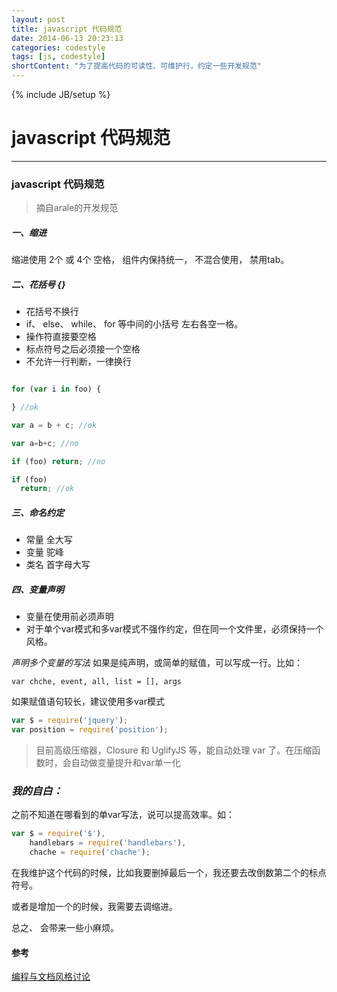 ```yaml
---
layout: post
title: javascript 代码规范
date: 2014-06-13 20:23:13
categories: codestyle
tags: [js, codestyle]
shortContent: "为了提高代码的可读性、可维护行，约定一些开发规范"
---
```

{% include JB/setup %}

# javascript 代码规范
----

### javascript 代码规范

> 摘自arale的开发规范

##### 一、缩进
缩进使用 2个 或 4个 空格， 组件内保持统一， 不混合使用， 禁用tab。

##### 二、花括号 {}

* 花括号不换行
* if、 else、 while、 for 等中间的小括号 左右各空一格。
* 操作符直接要空格
* 标点符号之后必须接一个空格
* 不允许一行判断，一律换行

<!--break-->

```javascript

for (var i in foo) {

} //ok

var a = b + c; //ok

var a=b+c; //no

if (foo) return; //no

if (foo)
  return; //ok
```

##### 三、命名约定

* 常量 全大写
* 变量 驼峰
* 类名 首字母大写


##### 四、变量声明

* 变量在使用前必须声明
* 对于单个var模式和多var模式不强作约定，但在同一个文件里，必须保持一个风格。

*声明多个变量的写法*
如果是纯声明，或简单的赋值，可以写成一行。比如：

`var chche, event, all, list = [], args`

如果赋值语句较长，建议使用多var模式

```javascript
var $ = require('jquery');
var position = require('position');
```
> 目前高级压缩器，Closure 和 UglifyJS 等，能自动处理 var 了。在压缩函数时，会自动做变量提升和var单一化

### *我的自白：*

之前不知道在哪看到的单var写法，说可以提高效率。如：

```javascript
var $ = require('$'),
    handlebars = require('handlebars'),
    chache = require('chache');
```

在我维护这个代码的时候，比如我要删掉最后一个，我还要去改倒数第二个的标点符号。

或者是增加一个的时候，我需要去调缩进。

总之、 会带来一些小麻烦。


#### 参考

[编程与文档风格讨论](https://github.com/aralejs/aralejs.org/issues/36)





